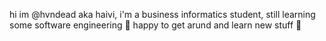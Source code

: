hi im @hvndead aka haivi, 
i'm a business informatics student, still learning some software engineering 🧸
happy to get arund and learn new stuff 🤍
<!---
hvndead/hvndead is a ✨ special ✨ repository because its `README.md` (this file) appears on your GitHub profile.
You can click the Preview link to take a look at your changes.
--->
